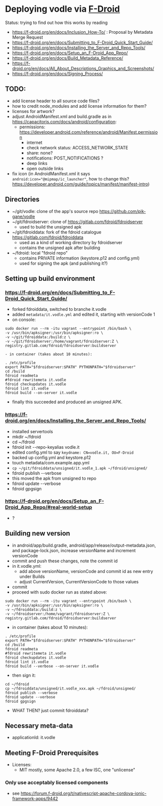 # Deploying vodle via [F-Droid](https://f-droid.org)

Status: trying to find out how this works by reading 
- https://f-droid.org/en/docs/Inclusion_How-To/ : Proposal by Metadata Merge Request
- https://f-droid.org/en/docs/Submitting_to_F-Droid_Quick_Start_Guide/
- https://f-droid.org/en/docs/Installing_the_Server_and_Repo_Tools/
- https://f-droid.org/en/docs/Setup_an_F-Droid_App_Repo/
- https://f-droid.org/en/docs/Build_Metadata_Reference/
- https://f-droid.org/en/docs/All_About_Descriptions_Graphics_and_Screenshots/
- https://f-droid.org/en/docs/Signing_Process/

## TODO:

- add license header to all source code files?
- how to credit node_modules and add license information for them?
- licenses for artwork?
- adjust AndroidManifest.xml and build.gradle as in https://capacitorjs.com/docs/android/configuration:
    - permissions: https://developer.android.com/reference/android/Manifest.permission
        - internet
        - check network status: ACCESS_NETWORK_STATE
        - share: none?
        - notifications: POST_NOTIFICATIONS ?
        - deep links
        - open outside links
- fix icon (in AndroidManifest.xml it says `android:icon="@mipmap/ic_launcher"`, how to change this? https://developer.android.com/guide/topics/manifest/manifest-intro)

## Directories
- ~/git/vodle: clone of the app's source repo https://github.com/pik-gane/vodle
- ~/git/fdroidserver: clone of https://gitlab.com/fdroid/fdroidserver
    - used to build the unsigned apk
- ~/git/fdroiddata: fork of the fdroid catalogue https://gitlab.com/fdroid/fdroiddata
    - used as a kind of working directory by fdroidserver
    - contains the unsigned apk after building  
- ~/fdroid: local "fdroid repo"
    - contains PRIVATE information (keystore.p12 and config.yml)
    - used for signing the apk (and publishing it?) 

## Setting up build environment

### https://f-droid.org/en/docs/Submitting_to_F-Droid_Quick_Start_Guide/
- forked fdroiddata, switched to branche it.vodle
- added `metadata/it.vodle.yml` and edited it, starting with versionCode 1
- on console:
```
sudo docker run --rm -itu vagrant --entrypoint /bin/bash \
-v /usr/bin/apksigner:/usr/bin/apksigner:ro \
-v ~/git/fdroiddata:/build:z \
-v ~/git/fdroidserver:/home/vagrant/fdroidserver:Z \
registry.gitlab.com/fdroid/fdroidserver:buildserver
```
    - in container (takes about 10 minutes):
```
. /etc/profile
export PATH="$fdroidserver:$PATH" PYTHONPATH="$fdroidserver"
cd /build
fdroid readmeta
#fdroid rewritemeta it.vodle
fdroid checkupdates it.vodle
fdroid lint it.vodle
fdroid build --on-server it.vodle
```
- finally this succeeded and produced an unsigned APK.

### https://f-droid.org/en/docs/Installing_the_Server_and_Repo_Tools/
- installed servertools
- mkdir ~/fdroid
- cd ~/fdroid
- fdroid init --repo-keyalias vodle.it
- edited config.yml to say `keydname: CN=vodle.it, OU=F-Droid`
- backed up config.yml and keystore.p12
- touch metadata/com.example.app.yml
- `cp ~/git/fdroiddata/unsigned/it.vodle_1.apk ~/fdroid/unsigned/`
- fdroid publish --verbose
- this moved the apk from unsigned to repo
- fdroid update --verbose
- fdroid gpgsign

### https://f-droid.org/en/docs/Setup_an_F-Droid_App_Repo/#real-world-setup
- ?

## Building new version

- in android/app/build.gradle, android/app/release/output-metadata.json, and package-lock.json, increase versionName and increment versionCode
- commit and push these changes, note the commit id
- in it.vodle.yml:
    - add above versionName, versionCode and commit id as new entry under Builds
    - adjust CurrentVersion, CurrentVersionCode to those values
- commit 
- proceed with sudo docker run as stated above:
```
sudo docker run --rm -itu vagrant --entrypoint /bin/bash \
-v /usr/bin/apksigner:/usr/bin/apksigner:ro \
-v ~/fdroiddata:/build:z \
-v ~/fdroidserver:/home/vagrant/fdroidserver:Z \
registry.gitlab.com/fdroid/fdroidserver:buildserver
```
- in container (takes about 10 minutes):
```
. /etc/profile
export PATH="$fdroidserver:$PATH" PYTHONPATH="$fdroidserver"
cd /build
fdroid readmeta
#fdroid rewritemeta it.vodle
fdroid checkupdates it.vodle
fdroid lint it.vodle
fdroid build --verbose --on-server it.vodle
```
- then sign it:
```
cd ~/fdroid
cp ~/fdroiddata/unsigned/it.vodle_xxx.apk ~/fdroid/unsigned/
fdroid publish --verbose
fdroid update --verbose
fdroid gpgsign
```
- WHAT THEN? just commit fdroiddata?

## Necessary meta-data

- applicationId: it.vodle

## Meeting F-Droid Prerequisites

- Licenses:
    - MIT mostly, some Apache 2.0, a few ISC, one "unlicense"

### Only use acceptably licensed components
- see https://forum.f-droid.org/t/nativescript-apache-cordova-ionic-framework-apps/9442



 